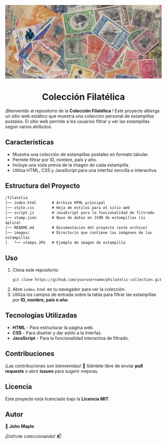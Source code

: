 ![Alt Text](https://github.com/arcesoftware/filatelia/blob/main/images/stamps.JPG?raw=true)
<h1 align="center">Colección Filatélica</h1>

¡Bienvenido al repositorio de la **Colección Filatélica** ! Este proyecto alberga un sitio web estático que muestra una colección personal de estampillas postales. El sitio web permite a los usuarios filtrar y ver las estampillas según varios atributos.

## Características
- Muestra una colección de estampillas postales en formato tabular.
- Permite filtrar por ID, nombre, país y año.
- Incluye una vista previa de la imagen de cada estampilla.
- Utiliza HTML, CSS y JavaScript para una interfaz sencilla e interactiva.

## Estructura del Proyecto

```plaintext
/filatelia
│── index.html       # Archivo HTML principal
│── style.css        # Hoja de estilos para el sitio web
│── script.js        # JavaScript para la funcionalidad de filtrado
│── stamp.json       # Base de datos en JSON de estampillas (si aplica)
│── README.md        # Documentación del proyecto (este archivo)
│── images/          # Directorio que contiene las imágenes de las estampillas
│   └── stamps.JPG   # Ejemplo de imagen de estampilla
```

## Uso

1. Clona este repositorio:  
   ```sh
   git clone https://github.com/yourusername/philatelic-collection.git

2. Abre `index.html` en tu navegador para ver la colección.  
3. Utiliza los campos de entrada sobre la tabla para filtrar las estampillas por **ID, nombre, país o año**.

## Tecnologías Utilizadas  

- **HTML** - Para estructurar la página web.  
- **CSS** - Para diseñar y dar estilo a la interfaz.  
- **JavaScript** - Para la funcionalidad interactiva de filtrado.  

## Contribuciones  

¡Las contribuciones son bienvenidas! 🎉 Siéntete libre de enviar **pull requests** o abrir **issues** para sugerir mejoras.

## Licencia  

Este proyecto está licenciado bajo la **Licencia MIT**.  

## Autor  

👤 **John Maple**  

¡Disfrute coleccionando! 📬
